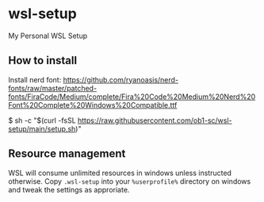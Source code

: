 # wsl-setup
My Personal WSL Setup

## How to install
Install nerd font: https://github.com/ryanoasis/nerd-fonts/raw/master/patched-fonts/FiraCode/Medium/complete/Fira%20Code%20Medium%20Nerd%20Font%20Complete%20Windows%20Compatible.ttf

$ sh -c "$(curl -fsSL https://raw.githubusercontent.com/ob1-sc/wsl-setup/main/setup.sh)"

## Resource management
WSL will consume unlimited resources in windows unless instructed otherwise. Copy `.wsl-setup` into your `%userprofile%` directory on windows and tweak the settings as approriate.
